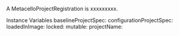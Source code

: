 A MetacelloProjectRegistration is xxxxxxxxx.Instance Variables	baselineProjectSpec:		<Object>	configurationProjectSpec:		<Object>	loadedInImage:		<Object>	locked:		<Object>	mutable:		<Object>	projectName:		<Object>baselineProjectSpec	- xxxxxconfigurationProjectSpec	- xxxxxloadedInImage	- xxxxxlocked	- xxxxxmutable	- xxxxxprojectName	- xxxxx